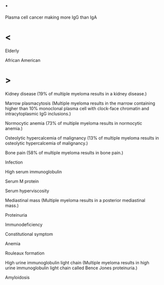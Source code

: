 # .

Plasma cell cancer making more IgG than IgA

# <

Elderly

African American

# >

Kidney disease (19% of multiple myeloma results in a kidney disease.)

Marrow plasmacytosis (Multiple myeloma results in the marrow containing higher than 10% monoclonal plasma cell with clock-face chromatin and intracytoplasmic IgG inclusions.)

Normocytic anemia (73% of multiple myeloma results in normocytic anemia.)

Osteolytic hypercalcemia of malignancy (13% of multiple myeloma results in osteolytic hypercalcemia of malignancy.)

Bone pain (58% of multiple myeloma results in bone pain.)

Infection

High serum immunoglobulin

Serum M protein

Serum hyperviscosity

Mediastinal mass (Multiple myeloma results in a posterior mediastinal mass.)

Proteinuria

Immunodeficiency

Constitutional symptom

Anemia

Rouleaux formation

High urine immunoglobulin light chain (Multiple myeloma results in high urine immunoglobulin light chain called Bence Jones proteinuria.)

Amyloidosis
